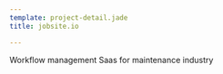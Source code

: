 ```yaml
---
template: project-detail.jade
title: jobsite.io

---
```


Workflow management Saas for maintenance industry
